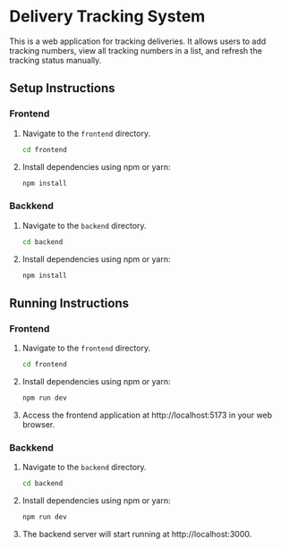 # Delivery Tracking System

This is a web application for tracking deliveries. It allows users to add tracking numbers, view all tracking numbers in a list, and refresh the tracking status manually.

## Setup Instructions

### Frontend

1. Navigate to the `frontend` directory.
   ```bash
   cd frontend
   ```
2. Install dependencies using npm or yarn:
   ```bash
   npm install
   ```

### Backkend

1. Navigate to the `backend` directory.
   ```bash
   cd backend
   ```
2. Install dependencies using npm or yarn:
   ```bash
   npm install
   ```

## Running Instructions

### Frontend

1. Navigate to the `frontend` directory.
   ```bash
   cd frontend
   ```
2. Install dependencies using npm or yarn:
   ```bash
   npm run dev
   ```
3. Access the frontend application at http://localhost:5173 in your web browser.

### Backkend

1. Navigate to the `backend` directory.
   ```bash
   cd backend
   ```
2. Install dependencies using npm or yarn:
   ```bash
   npm run dev
   ```
3. The backend server will start running at http://localhost:3000.
